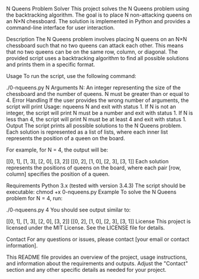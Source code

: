 N Queens Problem Solver
This project solves the N Queens problem using the backtracking algorithm. The goal is to place N non-attacking queens on an N×N chessboard. The solution is implemented in Python and provides a command-line interface for user interaction.

Description
The N Queens problem involves placing N queens on an N×N chessboard such that no two queens can attack each other. This means that no two queens can be on the same row, column, or diagonal. The provided script uses a backtracking algorithm to find all possible solutions and prints them in a specific format.

Usage
To run the script, use the following command:


./0-nqueens.py N
Arguments
N: An integer representing the size of the chessboard and the number of queens. N must be greater than or equal to 4.
Error Handling
If the user provides the wrong number of arguments, the script will print Usage: nqueens N and exit with status 1.
If N is not an integer, the script will print N must be a number and exit with status 1.
If N is less than 4, the script will print N must be at least 4 and exit with status 1.
Output
The script prints all possible solutions to the N Queens problem. Each solution is represented as a list of lists, where each inner list represents the position of a queen on the board.

For example, for N = 4, the output will be:


[[0, 1], [1, 3], [2, 0], [3, 2]]
[[0, 2], [1, 0], [2, 3], [3, 1]]
Each solution represents the positions of queens on the board, where each pair [row, column] specifies the position of a queen.

Requirements
Python 3.x (tested with version 3.4.3)
The script should be executable: chmod +x 0-nqueens.py
Example
To solve the N Queens problem for N = 4, run:


./0-nqueens.py 4
You should see output similar to:


[[0, 1], [1, 3], [2, 0], [3, 2]]
[[0, 2], [1, 0], [2, 3], [3, 1]]
License
This project is licensed under the MIT License. See the LICENSE file for details.

Contact
For any questions or issues, please contact [your email or contact information].

This README file provides an overview of the project, usage instructions, and information about the requirements and outputs. Adjust the "Contact" section and any other specific details as needed for your project.
